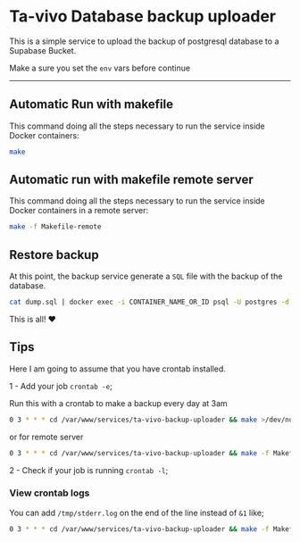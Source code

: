 # Ta-vivo Database backup uploader

This is a simple service to upload the backup of postgresql database to a Supabase Bucket.

Make a sure you set the `env` vars before continue


---

## Automatic Run with makefile

This command doing all the steps necessary to run the service inside Docker containers:

```bash
make
```

## Automatic run with makefile remote server

This command doing all the steps necessary to run the service inside Docker containers in a remote server:

```bash
make -f Makefile-remote
```

## Restore backup

At this point, the backup service generate a `SQL` file with the backup of the database.

```bash
cat dump.sql | docker exec -i CONTAINER_NAME_OR_ID psql -U postgres -d tavivo
```

This is all! :heart:

## Tips

Here I am going to assume that you have crontab installed.

1 - Add your job `crontab -e`;

Run this with a crontab to make a backup every day at 3am

```bash
0 3 * * * cd /var/www/services/ta-vivo-backup-uploader && make >/dev/null 2>&1
```

or for remote server

```bash
0 3 * * * cd /var/www/services/ta-vivo-backup-uploader && make -f Makefile-remote >/dev/null 2>&1
```

2 - Check if your job is running `crontab -l`;

### View crontab logs

You can add `/tmp/stderr.log` on the end of the line instead of `&1` like;

```bash
0 3 * * * cd /var/www/services/ta-vivo-backup-uploader && make -f Makefile-remote >/dev/null 2>/tmp/stderr.log
```
